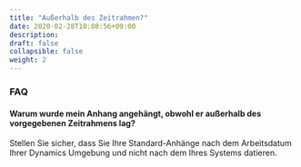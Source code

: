 ```yaml
---
title: "Außerhalb des Zeitrahmen?"
date: 2020-02-28T10:08:56+09:00
description: 
draft: false
collapsible: false
weight: 2
---
```

### FAQ

#### Warum wurde mein Anhang angehängt, obwohl er außerhalb des vorgegebenen Zeitrahmens lag?

Stellen Sie sicher, dass Sie Ihre Standard-Anhänge nach dem Arbeitsdatum Ihrer Dynamics Umgebung und nicht nach dem Ihres Systems datieren.